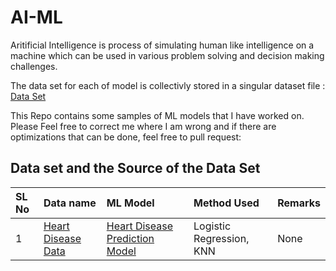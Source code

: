 # AI-ML
Aritificial Intelligence is process of simulating human like intelligence on a machine which can be used in various problem solving and decision making challenges. 

The data set for each of model is collectivly stored in a singular dataset file : [Data Set](https://github.com/NeoMorpheus99/AI-ML/tree/main/Data%20Set)

This Repo contains some samples of ML models that I have worked on. Please Feel free to correct me where I am wrong and if there are optimizations that can be done, feel free to pull request:

## Data set and the Source of the Data Set

| SL No | Data name | ML Model | Method Used | Remarks |
| :--- | :--- | :--- | :--- | :--- |
| 1 | [Heart Disease Data](https://github.com/NeoMorpheus99/AI-ML/blob/main/Data%20Set/Heart_Disease_DataSet.csv) | [Heart Disease Prediction Model](https://github.com/NeoMorpheus99/AI-ML/blob/main/model/Heart_Disease_Prediction_Model.ipynb) | Logistic Regression, KNN | None |
